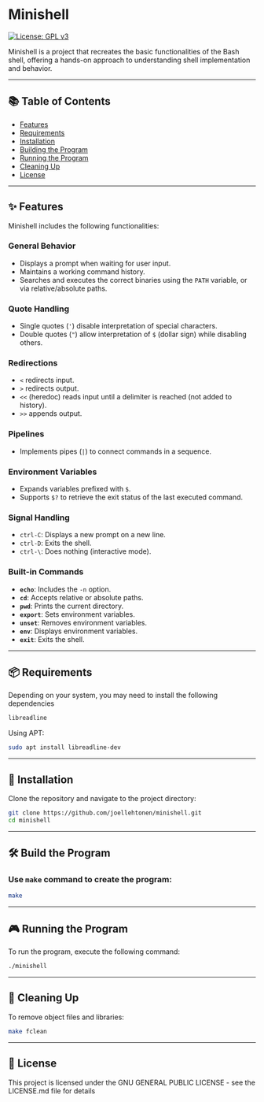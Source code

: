# Minishell  
[![License: GPL v3](https://img.shields.io/badge/License-GPLv3-blue.svg)](https://opensource.org/licenses/GPL-3.0)  

Minishell is a project that recreates the basic functionalities of the Bash shell, offering a hands-on approach to understanding shell implementation and behavior.  

---


## 📚 Table of Contents  
- [Features](#-features)
- [Requirements](#-requirements)
- [Installation](#-installation)  
- [Building the Program](#️-build-the-program)  
- [Running the Program](#-running-the-program)  
- [Cleaning Up](#-cleaning-up)  
- [License](#license)  

---

## ✨ Features  

Minishell includes the following functionalities:  

### General Behavior
- Displays a prompt when waiting for user input.
- Maintains a working command history.
- Searches and executes the correct binaries using the `PATH` variable, or via relative/absolute paths.

### Quote Handling
- Single quotes (`'`) disable interpretation of special characters.
- Double quotes (`"`) allow interpretation of `$` (dollar sign) while disabling others.  

### Redirections  
- `<` redirects input.  
- `>` redirects output.  
- `<<` (heredoc) reads input until a delimiter is reached (not added to history).  
- `>>` appends output.  

### Pipelines
- Implements pipes (`|`) to connect commands in a sequence.  

### Environment Variables
- Expands variables prefixed with `$`.  
- Supports `$?` to retrieve the exit status of the last executed command.  

### Signal Handling  
- `ctrl-C`: Displays a new prompt on a new line.  
- `ctrl-D`: Exits the shell.  
- `ctrl-\`: Does nothing (interactive mode).  

### Built-in Commands
- **`echo`**: Includes the `-n` option.  
- **`cd`**: Accepts relative or absolute paths.  
- **`pwd`**: Prints the current directory.  
- **`export`**: Sets environment variables.  
- **`unset`**: Removes environment variables.  
- **`env`**: Displays environment variables.  
- **`exit`**: Exits the shell.  

---

## 📦 Requirements

Depending on your system, you may need to install the following dependencies
```bash
libreadline
```

Using APT:

```bash
sudo apt install libreadline-dev
```

---

## 🚀 Installation  

Clone the repository and navigate to the project directory:  
```bash
git clone https://github.com/joellehtonen/minishell.git  
cd minishell 
```

---

## 🛠️ Build the Program

### Use `make` command to create the program:
```bash
make
```

---

## 🎮 Running the Program

To run the program, execute the following command:
```bash
./minishell
```

---

## 🧹 Cleaning Up

To remove object files and libraries:
```bash
make fclean
```

---

## 📜 License

This project is licensed under the GNU GENERAL PUBLIC LICENSE - see the LICENSE.md file for details
